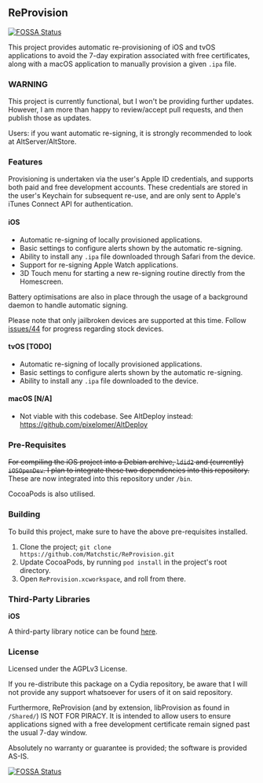 ## ReProvision
[![FOSSA Status](https://app.fossa.com/api/projects/git%2Bgithub.com%2FDaddycal69%2FReProvision.svg?type=shield)](https://app.fossa.com/projects/git%2Bgithub.com%2FDaddycal69%2FReProvision?ref=badge_shield)


This project provides automatic re-provisioning of iOS and tvOS applications to avoid the 7-day expiration associated with free certificates, along with a macOS application to manually provision a given `.ipa` file.

### WARNING

This project is currently functional, but I won't be providing further updates. However, I am more than happy to review/accept pull requests, and then publish those as updates.

Users: if you want automatic re-signing, it is strongly recommended to look at AltServer/AltStore.

### Features

Provisioning is undertaken via the user's Apple ID credentials, and supports both paid and free development accounts. These credentials are stored in the user's Keychain for subsequent re-use, and are only sent to Apple's iTunes Connect API for authentication.

#### iOS

- Automatic re-signing of locally provisioned applications.
- Basic settings to configure alerts shown by the automatic re-signing.
- Ability to install any `.ipa` file downloaded through Safari from the device.
- Support for re-signing Apple Watch applications.
- 3D Touch menu for starting a new re-signing routine directly from the Homescreen.

Battery optimisations are also in place through the usage of a background daemon to handle automatic signing.

Please note that only jailbroken devices are supported at this time. Follow [issues/44](https://github.com/Matchstic/ReProvision/issues/44) for progress regarding stock devices.

#### tvOS [TODO]

- Automatic re-signing of locally provisioned applications.
- Basic settings to configure alerts shown by the automatic re-signing.
- Ability to install any `.ipa` file downloaded to the device.

#### macOS [N/A]

- Not viable with this codebase. See AltDeploy instead: https://github.com/pixelomer/AltDeploy

### Pre-Requisites

~~For compiling the iOS project into a Debian archive, `ldid2` and (currently) `iOSOpenDev`. I plan to integrate these two dependencies into this repository.~~ These are now integrated into this repository under `/bin`.

CocoaPods is also utilised.

### Building

To build this project, make sure to have the above pre-requisites installed.

1. Clone the project; `git clone https://github.com/Matchstic/ReProvision.git`
2. Update CocoaPods, by running `pod install` in the project's root directory.
3. Open `ReProvision.xcworkspace`, and roll from there.

### Third-Party Libraries

**iOS**

A third-party library notice can be found [here](https://raw.githubusercontent.com/Matchstic/ReProvision/master/iOS/HTML/openSourceLicenses.html).

### License

Licensed under the AGPLv3 License.

If you re-distribute this package on a Cydia repository, be aware that I will not provide any support whatsoever for users of it on said repository.

Furthermore, ReProvision (and by extension, libProvision as found in `/Shared/`) IS NOT FOR PIRACY. It is intended to allow users to ensure applications signed with a free development certificate remain signed past the usual 7-day window.

Absolutely no warranty or guarantee is provided; the software is provided AS-IS.


[![FOSSA Status](https://app.fossa.com/api/projects/git%2Bgithub.com%2FDaddycal69%2FReProvision.svg?type=large)](https://app.fossa.com/projects/git%2Bgithub.com%2FDaddycal69%2FReProvision?ref=badge_large)